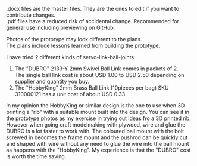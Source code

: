 .docx files are the master files. They are the ones to edit if you want to contribute changes.   
.pdf files have a reduced risk of accidental change. Recommended for general use including previewing on GitHub.

Photos of the prototype may look different to the plans.  
The plans include lessons learned from building the prototype.

I have tried 2 different kinds of servo-link-ball-joints:

1. The "DUBRO" 2133-Y 2mm Swivel Ball Link comes in packets of 2. <br /> The single ball link cost is about USD 1.00 to USD 2.50 depending on supplier and quantity you buy.
2. The "HobbyKing" 2mm Brass Ball Link (10pieces per bag) SKU 310000121 has a unit cost of about USD 0.33

In my opinion the HobbyKing or similar design is the one to use when 3D printing a "rib" with a suitable mount built into the design. You can see it in the prototype photos as my exercise in trying out ideas fro a 3D printed rib. However when going craft modelmaking with plywood, wire and glue the DUBRO is a lot faster to work with. The coloured ball mount with the bolt screwed in becomes the frame mount and the pushrod can be quickly cut and shaped with wire without any need to glue the wire into the ball mount as happens with the "HobbyKing". My experience is that the "DUBRO" cost is worth the time saving.
